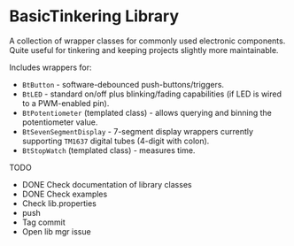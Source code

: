 # BasicTinkering Library
A collection of wrapper classes for commonly used electronic components. Quite useful for tinkering and keeping projects slightly more maintainable.

Includes wrappers for:
* `BtButton` - software-debounced push-buttons/triggers.
* `BtLED` - standard on/off plus blinking/fading capabilities (if LED is wired to a PWM-enabled pin).
* `BtPotentiometer` (templated class) - allows querying and binning the potentiometer value.
* `BtSevenSegmentDisplay` - 7-segment display wrappers currently supporting `TM1637` digital tubes (4-digit with colon).
* `BtStopWatch` (templated class) - measures time.

TODO
* DONE Check documentation of library classes
* DONE Check examples
* Check lib.properties
* push
* Tag commit
* Open lib mgr issue
